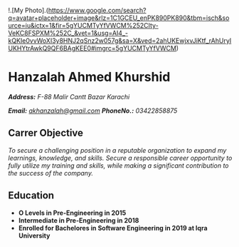 !.[My Photo].(https://www.google.com/search?q=avatar+placeholder+image&rlz=1C1GCEU_enPK890PK890&tbm=isch&source=iu&ictx=1&fir=5gYUCMTyYfVWCM%252CIty-VeKC8FSPXM%252C_&vet=1&usg=AI4_-kQKIe0vvWoXI3y8HNJ2qSnz2w057g&sa=X&ved=2ahUKEwjxvJiKtf_rAhUryIUKHYtrAwkQ9QF6BAgKEE0#imgrc=5gYUCMTyYfVWCM)
# Hanzalah Ahmed Khurshid

***Address:** F-88 Malir Cantt Bazar Karachi*

***Email:** akhanzalah@gmail.com **PhoneNo.:** 03422858875*


## Carrer Objective

*To secure a challenging position in a reputable organization to expand my learnings, knowledge, and skills. Secure a responsible career opportunity to fully utilize my training and skills, while making a significant contribution to the success of the company.*


## Education

- **O Levels in Pre-Engineering in 2015**
- **Intermediate in Pre-Engineering in 2018**
- **Enrolled for Bachelores in Software Engineering in 2019 at Iqra University**
